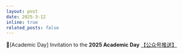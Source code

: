 ```yaml
---
layout: post
date: 2025-3-12
inline: true
related_posts: false
---
```


🤗[Academic Day] Invitation to the **2025 Academic Day** <a href="https://mp.weixin.qq.com/s/5SoxiBxpWW1Glt7DGFqWEg"> 【公众号推送】</a>
